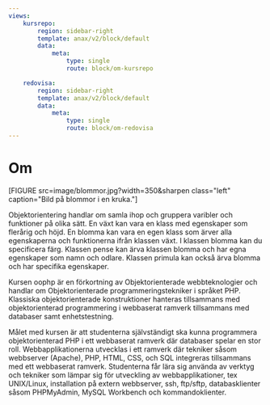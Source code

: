 ```yaml
---
views:
    kursrepo:
        region: sidebar-right
        template: anax/v2/block/default
        data:
            meta:
                type: single
                route: block/om-kursrepo

    redovisa:
        region: sidebar-right
        template: anax/v2/block/default
        data:
            meta:
                type: single
                route: block/om-redovisa
---
```

Om
=========================

[FIGURE src=image/blommor.jpg?width=350&sharpen class="left" caption="Bild på blommor i en kruka."]

Objektorientering handlar om samla ihop och gruppera varibler och funktioner på olika sätt. En växt kan vara en klass med egenskaper som flerårig och höjd. En blomma kan vara en egen klass som ärver alla egenskaperna och funktionerna ifrån klassen växt. I klassen blomma kan du specificera färg. Klassen pense kan ärva klassen blomma och har egna egenskaper som namn och odlare. Klassen primula kan också ärva blomma och har specifika egenskaper.

Kursen oophp är en förkortning av Objektorienterade webbteknologier och handlar om Objektorienterade programmeringstekniker i språket PHP. Klassiska objektorienterade konstruktioner hanteras tillsammans med objektorienterad programmering i webbaserat ramverk tillsammans med databaser samt enhetstestning.

Målet med kursen är att studenterna självständigt ska kunna programmera objektorienterad PHP i ett webbaserat ramverk där databaser spelar en stor roll. Webbapplikationerna utvecklas i ett ramverk där tekniker såsom webbserver (Apache), PHP, HTML, CSS, och SQL integreras tillsammans med ett webbaserat ramverk. Studenterna får lära sig använda av verktyg och tekniker som lämpar sig för utveckling av webbapplikationer, tex UNIX/Linux, installation på extern webbserver, ssh, ftp/sftp, databasklienter såsom PHPMyAdmin, MySQL Workbench och kommandoklienter.
